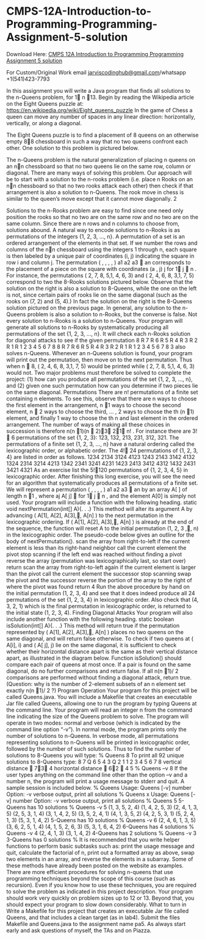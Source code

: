 # CMPS-12A-Introduction-to-Programming-Programming-Assignment-5-solution

Download Here: [CMPS 12A Introduction to Programming Programming Assignment 5 solution](https://jarviscodinghub.com/assignment/cmps-12a-introduction-to-programming-programming-assignment-5-solution/)

For Custom/Original Work email jarviscodinghub@gmail.com/whatsapp +1(541)423-7793

In this assignment you will write a Java program that finds all solutions to the n-Queens problem, for
1 n 13. Begin by reading the Wikipedia article on the Eight Queens puzzle at:
https://en.wikipedia.org/wiki/Eight_queens_puzzle
In the game of Chess a queen can move any number of spaces in any linear direction: horizontally,
vertically, or along a diagonal.

The Eight Queens puzzle is to find a placement of 8 queens on an otherwise empty
88
chessboard in such
a way that no two queens confront each other. One solution to this problem is pictured below.

The n-Queens problem is the natural generalization of placing n queens on an
nn
chessboard so that no
two queens lie on the same row, column or diagonal. There are many ways of solving this problem. Our
approach will be to start with a solution to the n-rooks problem (i.e. place n Rooks on an
nn
chessboard
so that no two rooks attack each other) then check if that arrangement is also a solution to n-Queens. The
rook move in chess is similar to the queen’s move except that it cannot move diagonally.
2

Solutions to the n-Rooks problem are easy to find since one need only position the rooks so that no two are
on the same row and no two are on the same column. Since there are n rows and n columns to choose from,
solutions abound.
A natural way to encode solutions to n-Rooks is as permutations of the integers {1, 2, 3, …, n}. A
permutation of a set is an ordered arrangement of the elements in that set. If we number the rows and
columns of the
nn
chessboard using the integers 1 through n, each square is then labeled by a unique pair
of coordinates (i, j) indicating the square in row i and column j. The permutation
( , , , , ) a1 a2 a3  an
corresponds to the placement of a piece on the square with coordinates
(a , j)
j
for
1 j  n
. For instance,
the permutations
( 2, 7, 8, 5,1, 4, 6, 3)
and
( 2, 4, 6, 8, 3,1, 7, 5)
correspond to two the 8-Rooks solutions
pictured below.
Observe that the solution on the right is also a solution to 8-Queens, while the one on the left is not, since
certain pairs of rooks lie on the same diagonal (such as the rooks on (7, 2) and (5, 4).) In fact the solution
on the right is the 8-Queens solution pictured on the previous page. In general, any solution to the n-Queens
problem is also a solution to n-Rooks, but the converse is false. Not every solution to n-Rooks is a solution
to n-Queens.
Your program will generate all solutions to n-Rooks by systematically producing all permutations of the set
{1, 2, 3, …, n}. It will check each n-Rooks solution for diagonal attacks to see if the given permutation
8 R
7 R
6 R
5 R
4 R
3 R
2 R
1 R
1 2 3 4 5 6 7 8
8 R
7 R
6 R
5 R
4 R
3 R
2 R
1 R
1 2 3 4 5 6 7 8
3
also solves n-Queens. Whenever an n-Queens solution is found, your program will print out the
permutation, then move on to the next permutation. Thus when
n  8, ( 2, 4, 6, 8, 3,1, 7, 5)
would be printed
while
( 2, 7, 8, 5,1, 4, 6, 3)
would not. Two major problems must therefore be solved to complete the
project: (1) how can you produce all permutations of the set {1, 2, 3, …, n}, and (2) given one such
permutation how can you determine if two pieces lie on the same diagonal.
Permutations
There are
n!
permutations of a finite set containing n elements. To see this, observe that there are n ways
to choose the first element in the arrangement,
n 1
ways to choose the second element,
n  2
ways to
choose the third, … , 2 ways to choose the
th (n 1)
element, and finally 1 way to choose the
th
n
and last
element in the ordered arrangement. The number of ways of making all these choices in succession is
therefore
n(n 1)(n  2)3 21 n!
. For instance there are
3! 6
permutations of the set {1, 2, 3}: 123,
132, 213, 231, 312, 321. The permutations of a finite set {1, 2, 3, …, n} have a natural ordering called the
lexicographic order, or alphabetic order. The
4! 24
permutations of {1, 2, 3, 4} are listed in order as
follows.
1234 2134 3124 4123
1243 2143 3142 4132
1324 2314 3214 4213
1342 2341 3241 4231
1423 2413 3412 4312
1432 2431 3421 4321
As an exercise list the
5!120
permutations of {1, 2, 3, 4, 5} in lexicographic order. After finishing this
long exercise, you will see the need for an algorithm that systematically produces all permutations of a
finite set. We will represent a permutation
( , , , , ) a1 a2 a3  an
by an array
A[ ]
of length
n 1
, where
aj A[ j] 
for
1 j  n
, and the element
A[0]
is simply not used. Your program will include a function
with the following heading.
static void nextPermutation(int[] A){. . .}
This method will alter its argument A by advancing
( A[1], A[2], A[3],, A[n] )
to the next permutation in
the lexicographic ordering. If
( A[1], A[2], A[3],, A[n] )
is already at the end of the sequence, the function
will reset A to the initial permutation
(1, 2, 3 ,, n)
in the lexicographic order. The pseudo-code below
gives an outline for the body of nextPermutation().
scan the array from right-to-left
if the current element is less than its right-hand neighbor
call the current element the pivot
stop scanning
if the left end was reached without finding a pivot
reverse the array (permutation was lexicographically last, so start over)
return
scan the array from right-to-left again
if the current element is larger than the pivot
call the current element the successor
stop scanning
swap the pivot and the successor
reverse the portion of the array to the right of where the pivot was found
return
4
Run the above procedure by hand on the initial permutation (1, 2, 3, 4) and see that it does indeed produce
all 24 permutations of the set {1, 2, 3, 4} in lexicographic order. Also check that (4, 3, 2, 1) which is the
final permutation in lexicographic order, is returned to the initial state (1, 2, 3, 4).
Finding Diagonal Attacks
Your program will also include another function with the following heading.
static boolean isSolution(int[] A){. . .}
This method will return true if the permutation represented by
( A[1], A[2], A[3],, A[n] )
places no two
queens on the same diagonal, and will return false otherwise. To check if two queens at
( A[i], i)
and
( A[ j], j)
lie on the same diagonal, it is sufficient to check whether their horizontal distance apart is the
same as their vertical distance apart, as illustrated in the diagram below.
Function isSolution() should compare each pair of queens at most once. If a pair is found on the same
diagonal, do no further comparisons and return false. If all
n(n 1)/ 2
comparisons are performed without
finding a diagonal attack, return true. (Question: why is the number of 2-element subsets of an n element
set exactly
n(n 1)/ 2
?)
Program Operation
Your program for this project will be called Queens.java. You will include a Makefile that creates an
executable Jar file called Queens, allowing one to run the program by typing Queens at the command line.
Your program will read an integer n from the command line indicating the size of the Queens problem to
solve. The program will operate in two modes: normal and verbose (which is indicated by the command
line option “-v”). In normal mode, the program prints only the number of solutions to n-Queens. In verbose
mode, all permutations representing solutions to n-Queens will be printed in lexicographic order, followed
by the number of such solutions. Thus to find the number of solutions to 8-Queens you will type:
% Queens 8
To print all 92 unique solutions to 8-Queens type:
8
7 Q
6
5
4
3 Q
2
1
1 2 3 4 5 6 7 8
vertical distance
 73 4
horizontal distance
 62  4
5
% Queens –v 8
If the user types anything on the command line other than the option –v and a number n, the program will
print a usage message to stderr and quit. A sample session is included below.
% Queens
Usage: Queens [-v] number
Option: -v verbose output, print all solutions
% Queens x
Usage: Queens [-v] number
Option: -v verbose output, print all solutions
% Queens 5
5-Queens has 10 solutions
% Queens -v 5
(1, 3, 5, 2, 4)
(1, 4, 2, 5, 3)
(2, 4, 1, 3, 5)
(2, 5, 3, 1, 4)
(3, 1, 4, 2, 5)
(3, 5, 2, 4, 1)
(4, 1, 3, 5, 2)
(4, 2, 5, 3, 1)
(5, 2, 4, 1, 3)
(5, 3, 1, 4, 2)
5-Queens has 10 solutions
% Queens -v 6
(2, 4, 6, 1, 3, 5)
(3, 6, 2, 5, 1, 4)
(4, 1, 5, 2, 6, 3)
(5, 3, 1, 6, 4, 2)
6-Queens has 4 solutions
% Queens -v 4
(2, 4, 1, 3)
(3, 1, 4, 2)
4-Queens has 2 solutions
% Queens -v 3
3-Queens has 0 solutions
%
It is recommended that you write helper functions to perform basic subtasks such as: print the usage
message and quit, calculate the factorial of n, print out a formatted array as above, swap two elements in an
array, and reverse the elements in a subarray. Some of these methods have already been posted on the
website as examples.
There are more efficient procedures for solving n-queens that use programming techniques beyond the
scope of this course (such as recursion). Even if you know how to use these techniques, you are required
to solve the problem as indicated in this project description. Your program should work very quickly on
problem sizes up to 12 or 13. Beyond that, you should expect your program to slow down considerably.
What to turn in
Write a Makefile for this project that creates an executable Jar file called Queens, and that includes a clean
target (as in lab4). Submit the files Makefile and Queens.java to the assignment name pa5. As always start
early and ask questions of myself, the TAs and on Piazza.

